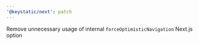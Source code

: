 ```yaml
---
'@keystatic/next': patch
---
```


Remove unnecessary usage of internal `forceOptimisticNavigation` Next.js option
